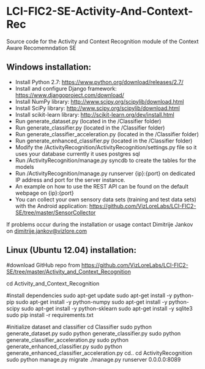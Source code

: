 # LCI-FIC2-SE-Activity-And-Context-Rec
Source code for the Activity and Context Recognition module of the Context Aware Recomemndation SE

## Windows installation:

- Install Python 2.7: https://www.python.org/download/releases/2.7/
- Install and configure Django framework: https://www.djangoproject.com/download/
- Install NumPy library: http://www.scipy.org/scipylib/download.html
- Install SciPy library: http://www.scipy.org/scipylib/download.html
- Install scikit-learn library: http://scikit-learn.org/dev/install.html
- Run generate_dataset.py (located in the /Classifier folder)
- Run generate_classifier.py (located in the /Classifier folder)
- Run generate_classifier_acceleration.py (located in the /Classifier folder)
- Run generate_enhanced_classifier.py (located in the /Classifier folder)
- Modify the /ActivityRecognition/ActivityRecognition/settings.py file so it uses your database currently it uses postgres sql
- Run /ActivityRecognition/manage.py syncdb to create the tables for the models
- Run /ActivityRecognition/manage.py runserver {ip}:{port} on dedicated IP address and port for the server instance.
- An example on how to use the REST API can be found on the default webpage on {ip}:{port}
- You can collect your own sensory data sets (training and test data sets) with the Android application: https://github.com/VizLoreLabs/LCI-FIC2-SE/tree/master/SensorCollector

If problems occur during the installation or usage contact Dimitrije Jankov on dimitrije.jankov@vizlore.com

## Linux (Ubuntu 12.04) installation:

#download GitHub repo from https://github.com/VizLoreLabs/LCI-FIC2-SE/tree/master/Activity_and_Context_Recognition 

cd Activity_and_Context_Recognition

#install dependencies
sudo apt-get update
sudo apt-get install -y python-pip
sudo apt-get install -y python-numpy
sudo apt-get install -y python-scipy
sudo apt-get install -y python-sklearn
sudo apt-get install -y sqlite3
sudo pip install -r requirements.txt

#initialize dataset and classifier
cd Classifier
sudo python generate_dataset.py
sudo python generate_classifier.py
sudo python generate_classifier_acceleration.py
sudo python generate_enhanced_classifier.py
sudo python generate_enhanced_classifier_acceleration.py
cd..
cd ActivityRecognition
sudo python manage.py migrate
./manage.py runserver 0.0.0.0:8089
